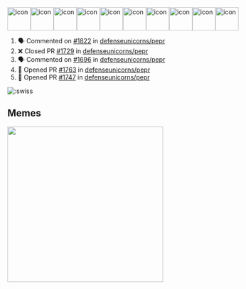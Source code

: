 
<div style="display: flex; align-items: flex-start;"><img src="https://techstack-generator.vercel.app/js-icon.svg" alt="icon" width="52" height="52" /><img src="https://techstack-generator.vercel.app/ts-icon.svg" alt="icon" width="52" height="52" /><img src="https://techstack-generator.vercel.app/storybook-icon.svg" alt="icon" width="52" height="52" /><img src="https://techstack-generator.vercel.app/webpack-icon.svg" alt="icon" width="52" height="52" /><img src="https://techstack-generator.vercel.app/docker-icon.svg" alt="icon" width="52" height="52" /><img src="https://techstack-generator.vercel.app/kubernetes-icon.svg" alt="icon" width="52" height="52" /><img src="https://techstack-generator.vercel.app/nginx-icon.svg" alt="icon" width="52" height="52" /><img src="https://techstack-generator.vercel.app/aws-icon.svg" alt="icon" width="52" height="52" /><img src="https://techstack-generator.vercel.app/restapi-icon.svg" alt="icon" width="52" height="52" /><img src="https://techstack-generator.vercel.app/graphql-icon.svg" alt="icon" width="52" height="52" /></div>

<!--START_SECTION:activity-->
1. 🗣 Commented on [#1822](https://github.com/defenseunicorns/pepr/pull/1822#issuecomment-2664745606) in [defenseunicorns/pepr](https://github.com/defenseunicorns/pepr)
2. ❌ Closed PR [#1729](https://github.com/defenseunicorns/pepr/pull/1729) in [defenseunicorns/pepr](https://github.com/defenseunicorns/pepr)
3. 🗣 Commented on [#1696](https://github.com/defenseunicorns/pepr/issues/1696#issuecomment-2633491821) in [defenseunicorns/pepr](https://github.com/defenseunicorns/pepr)
4. 💪 Opened PR [#1763](https://github.com/defenseunicorns/pepr/pull/1763) in [defenseunicorns/pepr](https://github.com/defenseunicorns/pepr)
5. 💪 Opened PR [#1747](https://github.com/defenseunicorns/pepr/pull/1747) in [defenseunicorns/pepr](https://github.com/defenseunicorns/pepr)
<!--END_SECTION:activity-->

![:swiss](https://count.getloli.com/@swiss?name=swiss&theme=random&padding=7&offset=0&align=top&scale=1&pixelated=1&darkmode=auto&num=6921)

## Memes
<img src="https://subreddit-memes.vercel.app/api/meme" width="350px"/> 

<!-- ![Self Help](https://user-images.githubusercontent.com/74038190/212284094-e50ceae2-de86-4dd6-9f9c-a3ebcb3ede9e.gif) -->